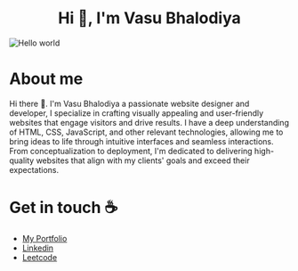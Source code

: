 <h1 align="center">Hi 👋, I'm Vasu Bhalodiya</h1>

<img src="https://raw.githubusercontent.com/vasubhalodiya/vasubhalodiya/main/images/Readme%20Banner.jpg?token=GHSAT0AAAAAACSN6I2ZALWPST7R42T36BM2ZSUSHBQ" alt="Hello world">

<h1>About me</h1>

<p>Hi there 👋. I'm Vasu Bhalodiya a passionate website designer and developer, I specialize in crafting visually appealing and user-friendly websites that engage visitors and drive results. I have a deep understanding of HTML, CSS, JavaScript, and other relevant technologies, allowing me to bring ideas to life through intuitive interfaces and seamless interactions. From conceptualization to deployment, I'm dedicated to delivering high-quality websites that align with my clients' goals and exceed their expectations.</p>

<h1>Get in touch ☕</h1>

<ul>
  <li><a href="https://vasubhalodiya.dev" target="blank">My Portfolio</a></li>
  <li><a href="https://www.linkedin.com/in/vasu-bhalodiya" target="blank">Linkedin</a></li>
  <li><a href="https://leetcode.com/vasubhalodiya30" target="blank">Leetcode</a></li>
</ul>
